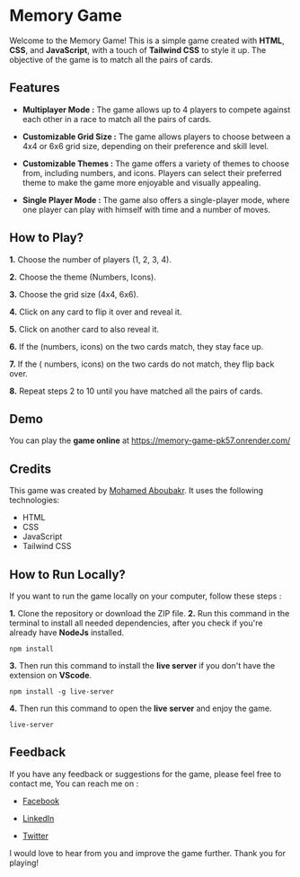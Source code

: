 <!-- Headings -->

# Memory Game

Welcome to the Memory Game! This is a simple game created with **HTML**, **CSS**, and **JavaScript**, with a touch of **Tailwind CSS** to style it up. The objective of the game is to match all the pairs of cards.

## Features

- **Multiplayer Mode :** The game allows up to 4 players to compete against each other in a race to match all the pairs of cards.

- **Customizable Grid Size :** The game allows players to choose between a 4x4 or 6x6 grid size, depending on their preference and skill level.

- **Customizable Themes :** The game offers a variety of themes to choose from, including numbers, and icons. Players can select their preferred theme to make the game more enjoyable and visually appealing.

- **Single Player Mode :** The game also offers a single-player mode, where one player can play with himself with time and a number of moves.

## How to Play?

**1.** Choose the number of players (1, 2, 3, 4).

**2.** Choose the theme (Numbers, Icons).

**3.** Choose the grid size (4x4, 6x6).

**4.** Click on any card to flip it over and reveal it.

**5.** Click on another card to also reveal it.

**6.** If the (numbers, icons) on the two cards match, they stay face up.

**7.** If the ( numbers, icons) on the two cards do not match, they flip back over.

**8.** Repeat steps 2 to 10 until you have matched all the pairs of cards.

## Demo

You can play the **game online** at <https://memory-game-pk57.onrender.com/>

## Credits

This game was created by [Mohamed Aboubakr](https://www.linkedin.com/in/mohamed-aboubakr-87a982200/ "LinkedIn account"). It uses the following technologies:

- HTML
- CSS
- JavaScript
- Tailwind CSS

## How to Run Locally?

If you want to run the game locally on your computer, follow these steps :

**1.** Clone the repository or download the ZIP file.
**2.** Run this command in the terminal to install all needed dependencies, after you check if you're already have **NodeJs** installed.

```
npm install
```

**3.** Then run this command to install the **live server** if you don't have the extension on **VScode**.

```
npm install -g live-server
```

**4.** Then run this command to open the **live server** and enjoy the game.

```
live-server
```

## Feedback

If you have any feedback or suggestions for the game, please feel free to contact me, You can reach me on :

- [Facebook](https://www.facebook.com/mohamed.aboubakr.111)

- [LinkedIn](https://www.linkedin.com/in/mohamed-aboubakr-87a982200/)

- [Twitter](https://twitter.com/mabobakr365)

I would love to hear from you and improve the game further. Thank you for playing!
